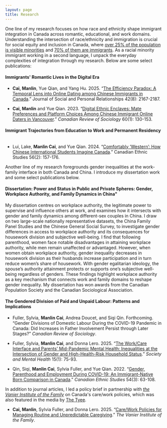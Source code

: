 ```yaml
---
layout: page
title: Research 
---
```


One line of my research focuses on how race and ethnicity shape immigrant integration in Canada across romantic, educational, and work domains. Understanding the intersection of race/ethnicity and immigration is crucial for social equity and inclusion in Canada, where [over 25% of the population is visible minorities](https://www150.statcan.gc.ca/n1/daily-quotidien/221026/dq221026b-eng.htm) and [70% of them are immigrants](https://www150.statcan.gc.ca/n1/pub/12-581-x/2023001/sec2-eng.htm). As a racial minority immigrant working in a second language, I unpack the everyday complexities of integration through my research. Below are some select publications:


#### Immigrants' Romantic Lives in the Digital Era

- **Cai, Manlin**, Yue Qian, and Yang Hu. 2025. “[The Efficiency Paradox: A Temporal Lens into Online Dating among Chinese Immigrants in Canada](https://doi.org/10.1177/02654075251339257).” Journal of Social and Personal Relationships 42(8): 2167-2187.

- **Cai, Manlin** and Yue Qian. 2023. “[Digital Ethnic Enclaves: Mate Preferences and Platform Choices Among Chinese Immigrant Online Daters in Vancouver](https://doi.org/10.1111/cars.12414).” *Canadian Review of Sociology* 60(1): 130-153. 

<!-- end list -->

#### Immigrant Trajectories from Education to Work and Permanent Residency
<span aria-hidden="true" style="display:block;height:0.1rem;line-height:0">&nbsp;</span>
- Lui, Lake, **Manlin Cai**, and Yue Qian. 2024. “[Comfortably ‘Western’: How Chinese International Students Imagine Canada](https://muse.jhu.edu/article/934427).” Canadian Ethnic Studies 56(2): 157-176.

Another line of my research foregrounds gender inequalities at the work-family interface in both Canada and China. I introduce my dissertation work and some select publications below.


#### Dissertation: Power and Status in Public and Private Spheres: Gender, Workplace Authority, and Family Dynamics in China"

My dissertation centres on workplace authority, the legitimate power to supervise and influence others at work, and examines how it intersects with gender and family dynamics among different-sex couples in China. I draw on two large-scale nationally representative datasets, the China Family Panel Studies and the Chinese General Social Survey, to investigate gender differences in access to workplace authority and its consequences for housework division and subjective well-being. I find that following parenthood, women face notable disadvantages in attaining workplace authority, while men remain unaffected or advantaged. However, when women obtain workplace authority, gender inequality decreases in housework division as their husbands increase participation and in turn reduce women’s share of housework. With gender egalitarian ideology, the spouse’s authority attainment protects or supports one’s subjective well-being regardless of genders. These findings highlight workplace authority as a key mechanism that connects work and family domains to reshape gender inequality. My dissertation has won awards from the Canadian Population Society and the Canadian Sociological Association. 

#### The Gendered Division of Paid and Unpaid Labour: Patterns and Implications

- Fuller, Sylvia, **Manlin Cai**, Andrea Doucet, and Siqi Qin. Forthcoming. “Gender Divisions of Domestic Labour During the COVID-19 Pandemic in Canada: Did Increases in Father Involvement Persist through Later Stages?” *Canadian Review of Sociology*.

- Fuller, Sylvia, **Manlin Cai**, and Donna Lero. 2025. “[The Work/Care Interface and Parents’ Mid-Pandemic Mental Health: Inequalities at the Intersection of Gender and High-Health-Risk Household Status](https://doi.org/10.1177/21568693231223549).” *Society and Mental Health* 15(1): 75-93.

- Qin, Siqi, **Manlin Cai**, Sylvia Fuller, and Yue Qian. 2022. “[Gender, Parenthood and Employment During COVID-19: An Immigrant-Native Born Comparison in Canada](https://doi.org/10.1353/ces.2022.0025).” *Canadian Ethnic Studies* 54(3): 63-108.

In addition to  journal articles, I led a policy brief in partnership with [*the Vanier Institute of the Family*](https://vanierinstitute.ca/) on Canada's care/work policies, which was also featured in the media by [The Tyee](https://thetyee.ca/News/2025/08/04/How-Can-Canada-Better-Support-Working-Parents/).

- **Cai, Manlin**, Sylvia Fuller, and Donna Lero. 2025. “[Care/Work Policies for Managing Routine and Unpredictable Caregiving](https://vanierinstitute.ca/resource/policy-brief-care-work-policies-for-managing-routine-and-unpredictable-caregiving/).” *The Vanier Institute of the Family*.

